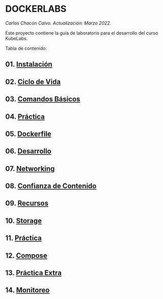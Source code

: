 # DOCKERLABS <!-- omit in TOC -->
*Carlos Chacón Calvo. Actualización: Marzo 2022.*


Este proyecto contiene la guía de laboratorio para el desarrollo del curso KubeLabs. <!-- omit in TOC -->

Tabla de contenido:

## 01. [Instalación](/01%20Instalacion.md)
## 02. [Ciclo de Vida](/02%20Ciclo%20de%20Vida.md)
## 03. [Comandos Básicos](/03%20Comandos.md)
## 04. [Práctica](/04%20Practica.md)
## 05. [Dockerfile](/05%20Dockerfile.md)
## 06. [Desarrollo](/06%20Desarrollando.md)
## 07. [Networking](/07%20Networking.md)
## 08. [Confianza de Contenido](/08%20Confianza.md)
## 09. [Recursos](/09%20Recursos.md)
## 10. [Storage](/10%20Storage.md)
## 11. [Práctica](/11%20Practica.md)
## 12. [Compose](/12%20Compose.md)
## 13. [Práctica Extra](/13%20Practica%20Extra.md)
## 14. [Monitoreo](/13%20Practica%20Extra.md)
